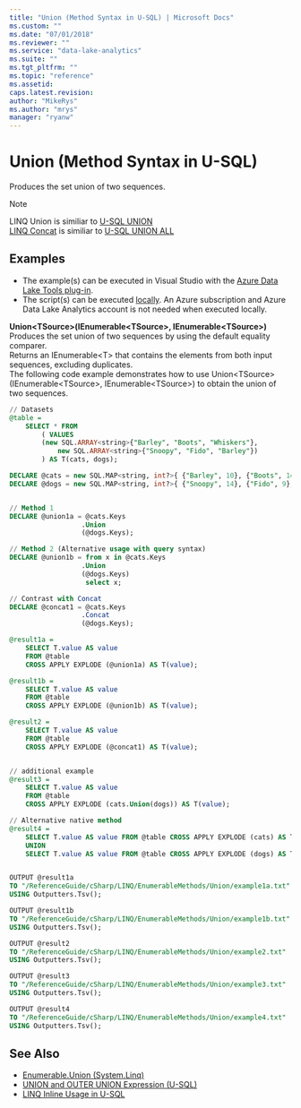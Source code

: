```yaml
---
title: "Union (Method Syntax in U-SQL) | Microsoft Docs"
ms.custom: ""
ms.date: "07/01/2018"
ms.reviewer: ""
ms.service: "data-lake-analytics"
ms.suite: ""
ms.tgt_pltfrm: ""
ms.topic: "reference"
ms.assetid: 
caps.latest.revision: 
author: "MikeRys"
ms.author: "mrys"
manager: "ryanw"
---
```


# Union (Method Syntax in U-SQL)
Produces the set union of two sequences.

> [!NOTE]  
> LINQ Union is similiar to [U-SQL UNION](union-and-outer-union-expression-u-sql.md)  
> [LINQ Concat](concat-method-syntax-in-u-sql.md) is similiar to [U-SQL UNION ALL](union-and-outer-union-expression-u-sql.md)  

## Examples
- The example(s) can be executed in Visual Studio with the [Azure Data Lake Tools plug-in](https://www.microsoft.com/download/details.aspx?id=49504).  
- The script(s) can be executed [locally](https://docs.microsoft.com/azure/data-lake-analytics/data-lake-analytics-data-lake-tools-local-run).  An Azure subscription and Azure Data Lake Analytics account is not needed when executed locally.


**Union\<TSource>(IEnumerable\<TSource>, IEnumerable\<TSource>)**   
Produces the set union of two sequences by using the default equality comparer.   
Returns an IEnumerable\<T> that contains the elements from both input sequences, excluding duplicates.   
The following code example demonstrates how to use Union\<TSource>(IEnumerable\<TSource>, IEnumerable\<TSource>) to obtain the union of two sequences.
```sql
// Datasets
@table = 
    SELECT * FROM 
        ( VALUES
        (new SQL.ARRAY<string>{"Barley", "Boots", "Whiskers"},
            new SQL.ARRAY<string>{"Snoopy", "Fido", "Barley"})
        ) AS T(cats, dogs);

DECLARE @cats = new SQL.MAP<string, int?>{ {"Barley", 10}, {"Boots", 14}, {"Whiskers", 6} };
DECLARE @dogs = new SQL.MAP<string, int?>{ {"Snoopy", 14}, {"Fido", 9}, {"Barley", 10} };


// Method 1
DECLARE @union1a = @cats.Keys
                  .Union
                  (@dogs.Keys);

// Method 2 (Alternative usage with query syntax)
DECLARE @union1b = from x in @cats.Keys
                  .Union
                  (@dogs.Keys)
                   select x;

// Contrast with Concat
DECLARE @concat1 = @cats.Keys
                  .Concat
                  (@dogs.Keys);

@result1a =
    SELECT T.value AS value
    FROM @table
    CROSS APPLY EXPLODE (@union1a) AS T(value);

@result1b =
    SELECT T.value AS value
    FROM @table
    CROSS APPLY EXPLODE (@union1b) AS T(value);

@result2 =
    SELECT T.value AS value
    FROM @table
    CROSS APPLY EXPLODE (@concat1) AS T(value);


// additional example
@result3 =
    SELECT T.value AS value
    FROM @table 
    CROSS APPLY EXPLODE (cats.Union(dogs)) AS T(value);

// Alternative native method
@result4 =
    SELECT T.value AS value FROM @table CROSS APPLY EXPLODE (cats) AS T(value)
    UNION 
    SELECT T.value AS value FROM @table CROSS APPLY EXPLODE (dogs) AS T(value);


OUTPUT @result1a
TO "/ReferenceGuide/cSharp/LINQ/EnumerableMethods/Union/example1a.txt"
USING Outputters.Tsv();

OUTPUT @result1b
TO "/ReferenceGuide/cSharp/LINQ/EnumerableMethods/Union/example1b.txt"
USING Outputters.Tsv();

OUTPUT @result2
TO "/ReferenceGuide/cSharp/LINQ/EnumerableMethods/Union/example2.txt"
USING Outputters.Tsv();

OUTPUT @result3
TO "/ReferenceGuide/cSharp/LINQ/EnumerableMethods/Union/example3.txt"
USING Outputters.Tsv();

OUTPUT @result4
TO "/ReferenceGuide/cSharp/LINQ/EnumerableMethods/Union/example4.txt"
USING Outputters.Tsv();
```

## See Also
* [Enumerable.Union (System.Linq)](https://docs.microsoft.com/dotnet/api/system.linq.enumerable.union)
* [UNION and OUTER UNION Expression (U-SQL)](union-and-outer-union-expression-u-sql.md)
* [LINQ Inline Usage in U-SQL](linq-inline-usage-in-u-sql.md)
